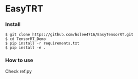 EasyTRT
===
### **Install**
```shell
$ git clone https://github.com/hslee4716/EasyTensorRT.git
$ cd TensorRT_Demo
$ pip install -r requirements.txt
$ pip install -e .
```
### **How to use**
Check ref.py
